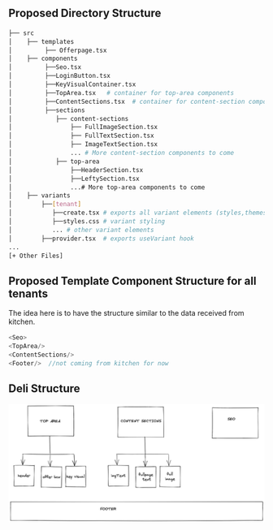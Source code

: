 ## Proposed Directory Structure

```bash
├── src
│    ├── templates
│         ├── Offerpage.tsx
│    ├── components
│         ├──Seo.tsx
│         ├──LoginButton.tsx
│         ├──KeyVisualContainer.tsx
│         ├──TopArea.tsx   # container for top-area components
│         ├──ContentSections.tsx  # container for content-section components
│         ├──sections
│            ├── content-sections
│                ├── FullImageSection.tsx
│                ├── FullTextSection.tsx
│                ├── ImageTextSection.tsx
│                ... # More content-section components to come
│            ├── top-area
│                ├──HeaderSection.tsx
│                ├──LeftySection.tsx
│                ...# More top-area components to come
│    ├── variants
│        ├──[tenant]
│           ├──create.tsx # exports all variant elements (styles,themes,footer etc)
│           ├──styles.css # variant styling
│           ... # other variant elements
│        ├──provider.tsx  # exports useVariant hook
...
[+ Other Files]
```

## Proposed Template Component Structure for all tenants

The idea here is to have the structure similar to the data received from kitchen.

```js
<Seo>
<TopArea/>
<ContentSections/>
<Footer/>  //not coming from kitchen for now
```

## Deli Structure

![Tux, the Linux mascot](./deli.png)
